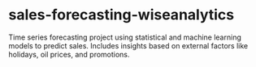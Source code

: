 # sales-forecasting-wiseanalytics
Time series forecasting project using statistical and machine learning models to predict sales. Includes insights based on external factors like holidays, oil prices, and promotions.
